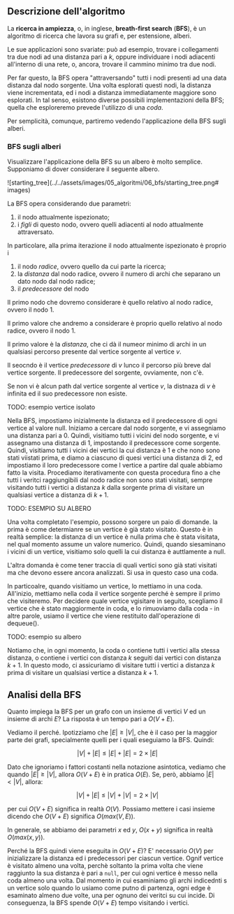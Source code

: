 ## Descrizione dell'algoritmo

La **ricerca in ampiezza**, o, in inglese, **breath-first search** (**BFS**), è un algoritmo di ricerca che lavora su grafi e, per estensione, alberi.

Le sue applicazioni sono svariate: può ad esempio, trovare i collegamenti tra due nodi ad una distanza pari a $k$, oppure individuare i nodi adiacenti all'interno di una rete, o, ancora, trovare il cammino minimo tra due nodi.

Per far questo, la BFS opera "attraversando" tutti i nodi presenti ad una data distanza dal nodo sorgente. Una volta esplorati questi nodi, la distanza viene incrementata, ed i nodi a distanza immediatamente maggiore sono esplorati. In tal senso, esistono diverse possibili implementazioni della BFS; quella che esploreremo prevede l'utilizzo di una _coda_.

Per semplicità, comunque, partiremo vedendo l'applicazione della BFS sugli alberi.

### BFS sugli alberi

Visualizzare l'applicazione della BFS su un albero è molto semplice. Supponiamo di dover considerare il seguente albero.

![starting_tree](../../assets/images/05_algoritmi/06_bfs/starting_tree.png# images)

La BFS opera considerando due parametri:

1. il nodo attualmente ispezionato;
2. i _figli_ di questo nodo, ovvero quelli adiacenti al nodo attualmente attraversato.

In particolare, alla prima iterazione il nodo attualmente ispezionato è proprio i

1. il nodo _radice_, ovvero quello da cui parte la ricerca;
2. la _distanza_ dal nodo radice, ovvero il numero di archi che separano un dato nodo dal nodo radice;
3. il _predecessore_ del nodo

Il primo nodo che dovremo considerare è quello relativo al nodo radice, ovvero il nodo $1$.

Il primo valore che andremo a considerare è proprio quello relativo al nodo radice, ovvero il nodo $1$.

Il primo valore è la _distanza_, che ci dà il numeor minimo di archi in un qualsiasi percorso presente dal vertice sorgente al vertice $v$.

Il seocndo è il vertice _predecessore_ di $v$ lunco il percorso più breve dal vertice sorgente. Il predecessore del sorgente, ovviamente, non c'è.

Se non vi è alcun path dal vertice sorgente al vertice $v$, la distnaza di $v$ è infinita ed il suo predecessore non esiste.

TODO: esempio vertice isolato

Nella BFS, impostiamo inizialmente la distanza ed il predecessore di ogni vertice al valore null. Iniziamo a cercare dal nodo sorgente, e vi assegniamo una distanza pari a 0. Quindi, visitiamo tutti i vicini del nodo sorgente, e vi assegnamo una distanza di 1, impostando il predecessore come sorgente. Quindi, visitiamo tutti i vicini dei vertici la cui distanza è 1 e che nono sono stati viistati prima, e diamo a ciascuno di quesi vertici una distanza di 2, ed impostiamo il loro predecessore come l vertice a partire dal quale abbiamo fatto la visita. Procediamo iterativamente con questa procedura fino a che tutti i veritci raggiungibili dal nodo radice non sono stati visitati, sempre visitando tutti i vertici a distanza $k$ dalla sorgente prima di visitare un qualsiasi vertice a distanza di $k + 1$.

TODO: ESEMPIO SU ALBERO

Una volta completato l'esempio, possono sorgere un paio di domande. la prima è come determianre se un vertice è già stato visitato. Questo è in realtà semplice: la distanza di un vertice è nulla prima che è stata visitata, nel qual momento assume un valore numerico. Quindi, quando siesaminano i vicini di un vertice, visitiamo solo quelli la cui distanza è auttlamente a null.

L'altra domanda è come tener traccia di quali vertici sono già stati visitati ma che devono essere ancora analizzati. Si usa in questo caso una coda.

In particoalre, quando visitiamo un vertice, lo mettiamo in una coda. All'inizio, mettiamo nella coda il vertice sorgente perché è sempre il primo che visiteremo. Per decidere quale vertice vgisitare in seguito, scegliamo il vertice che è stato maggiormente in coda, e lo rimuoviamo dalla coda - in altre parole, usiamo il vertice che viene restituito dall'operazione di dequeue().

TODO: esempio su albero

Notiamo che, in ogni momento, la coda o contiene tutti i vertici alla stessa distanza, o contiene i vertici con distanza $k$ seguiti dai vertici con distanza $k + 1$. In questo modo, ci assicuriamo di visitare tutti i vertici a distanza $k$ prima di visitare un qualsiasi vertice a distanza $k + 1$.

## Analisi della BFS

Quanto impiega la BFS per un grafo con un insieme di vertici $V$ ed un insieme di archi $E$? La risposta è un tempo pari a $O(V + E)$.

Vediamo il perché. Ipotizziamo che $|E| \geq |V|$, che è il caso per la maggior parte dei grafi, specialmente quelli per i quali eseguiamo la BFS. Quindi:

$$
|V| + |E| \leq |E| + |E| = 2 \times |E|
$$

Dato che ignoriamo i fattori costanti nella notazione asintotica, vediamo che quando $|E| \geq |V|$, allora $O(V + E)$ è in pratica $O(E)$. Se, però, abbiamo $|E| < |V|$, allora:

$$
|V| + |E| \leq |V| + |V| = 2 \times |V|
$$

per cui $O(V + E)$ significa in realtà $O(V)$. Possiamo mettere i casi insieme dicendo che $O(V + E)$ significa $O(max(V, E))$.

In generale, se abbiamo dei parametri $x$ ed $y$, $O(x + y)$ significa in realtà $O(max(x, y))$.

Perché la BFS quindi viene eseguita in $O(V+E)$? E' necessario $O(V)$ per inizializzare la distanza ed i predecessori per ciascun vertice. Ognif vertice è visitato almeno una volta, perchè soltanto la prima volta che viene raggiunto la sua distanza è pari a `null`, per cui ogni vertice è messo nella coda almeno una volta. Dal momento in cui esaminiamo gli archi indicednti s un vertice solo quando lo usiamo come putno di partenza, ogni edge è esaminato almeno due volte, una per ognuno dei veritci su cui incide. Di conseguenza, la BFS spende $O(V+E)$ tempo visitando i vertici.
